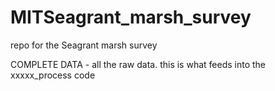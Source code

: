 # MITSeagrant_marsh_survey
repo for the Seagrant marsh survey

COMPLETE DATA - all the raw data. this is what feeds into the xxxxx_process code


